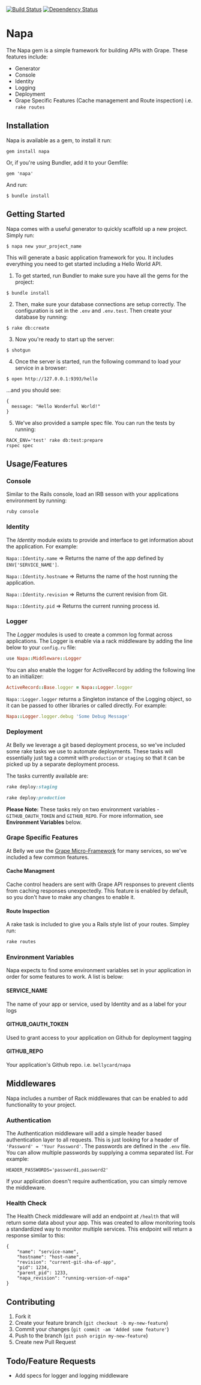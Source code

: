 [![Build Status](https://travis-ci.org/bellycard/napa.png?branch=master)](https://travis-ci.org/bellycard/napa)
[![Dependency Status](https://gemnasium.com/bellycard/napa.png)](https://gemnasium.com/bellycard/napa)

# Napa

The Napa gem is a simple framework for building APIs with Grape. These features include:

* Generator
* Console
* Identity
* Logging
* Deployment
* Grape Specific Features (Cache management and Route inspection) i.e. `rake routes`

## Installation

Napa is available as a gem, to install it run:

```
gem install napa
```

Or, if you're using Bundler, add it to your Gemfile:

```
gem 'napa'
```

And run:

```
$ bundle install
```

## Getting Started

Napa comes with a useful generator to quickly scaffold up a new project. Simply run:

```
$ napa new your_project_name
```

This will generate a basic application framework for you. It includes everything you need to get started including a Hello World API.

1) To get started, run Bundler to make sure you have all the gems for the project:

```
$ bundle install
```

2) Then, make sure your database connections are setup correctly. The configuration is set in the `.env` and `.env.test`. Then create your database by running:

```
$ rake db:create
```

3) Now you're ready to start up the server:

```
$ shotgun
```

4) Once the server is started, run the following command to load your service in a browser:

```
$ open http://127.0.0.1:9393/hello
```

...and you should see:

```
{
  message: "Hello Wonderful World!"
}
```

5) We've also provided a sample spec file. You can run the tests by running:

```
RACK_ENV='test' rake db:test:prepare
rspec spec
```

## Usage/Features

### Console
Similar to the Rails console, load an IRB sesson with your applications environment by running:

```
ruby console
```

### Identity
The *Identity* module exists to provide and interface to get information about the application. For example:

`Napa::Identity.name` => Returns the name of the app defined by `ENV['SERVICE_NAME']`.

`Napa::Identity.hostname` => Returns the name of the host running the application.

`Napa::Identity.revision` => Returns the current revision from Git.

`Napa::Identity.pid` => Returns the current running process id.

### Logger
The *Logger* modules is used to create a common log format across applications. The Logger is enable via a rack middleware by adding the line below to your `config.ru` file:

```ruby
use Napa::Middleware::Logger
```

You can also enable the logger for ActiveRecord by adding the following line to an initializer:

```ruby
ActiveRecord::Base.logger = Napa::Logger.logger
```

`Napa::Logger.logger` returns a Singleton instance of the Logging object, so it can be passed to other libraries or called directly. For example:

```ruby
Napa::Logger.logger.debug 'Some Debug Message'
```

### Deployment
At Belly we leverage a git based deployment process, so we've included some rake tasks we use to automate deployments. These tasks will essentially just tag a commit with `production` or `staging` so that it can be picked up by a separate deployment process.

The tasks currently available are:

```ruby
rake deploy:staging
```


```ruby
rake deploy:production
```

**Please Note:** These tasks rely on two environment variables - `GITHUB_OAUTH_TOKEN` and `GITHUB_REPO`. For more information, see **Environment Variables** below.

### Grape Specific Features
At Belly we use the [Grape Micro-Framework](https://github.com/intridea/grape) for many services, so we've included a few common features.

#### Cache Managment
Cache control headers are sent with Grape API responses to prevent clients from caching responses unexpectedly. This feature is enabled by default, so you don't have to make any changes to enable it.

#### Route Inspection
A rake task is included to give you a Rails style list of your routes. Simpley run:

```ruby
rake routes
```

### Environment Variables
Napa expects to find some environment variables set in your application in order for some features to work. A list is below:

#### SERVICE_NAME
The name of your app or service, used by Identity and as a label for your logs

#### GITHUB\_OAUTH\_TOKEN
Used to grant access to your application on Github for deployment tagging

#### GITHUB_REPO
Your application's Github repo. i.e. `bellycard/napa`

## Middlewares
Napa includes a number of Rack middlewares that can be enabled to add functionality to your project.

### Authentication
The Authentication middleware will add a simple header based authentication layer to all requests. This is just looking for a header of `'Password' = 'Your Password'`. The passwords are defined in the `.env` file. You can allow multiple passwords by supplying a comma separated list. For example:

`HEADER_PASSWORDS='password1,password2'`

If your application doesn't require authentication, you can simply remove the middleware.

### Health Check
The Health Check middleware will add an endpoint at `/health` that will return some data about your app. This was created to allow monitoring tools a standardized way to monitor multiple services. This endpoint will return a response similar to this:

```
{
    "name": "service-name",
    "hostname": "host-name",
    "revision": "current-git-sha-of-app",
    "pid": 1234,
    "parent_pid": 1233,
    "napa_revision": "running-version-of-napa"
}
```

## Contributing

1. Fork it
2. Create your feature branch (`git checkout -b my-new-feature`)
3. Commit your changes (`git commit -am 'Added some feature'`)
4. Push to the branch (`git push origin my-new-feature`)
5. Create new Pull Request


## Todo/Feature Requests

* Add specs for logger and logging middleware
